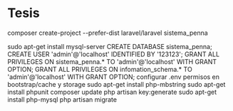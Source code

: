 # Tesis

composer create-project --prefer-dist laravel/laravel sistema_penna

sudo apt-get install mysql-server
CREATE DATABASE sistema_penna;
CREATE USER 'admin'@'localhost' IDENTIFIED BY '123123';
GRANT ALL PRIVILEGES ON sistema_penna.* TO 'admin'@'localhost' WITH GRANT OPTION;
GRANT ALL PRIVILEGES ON infomation_schema.* TO 'admin'@'localhost' WITH GRANT OPTION;
configurar .env
permisos en bootstrap/cache y storage
sudo apt-get install php-mbstring
sudo apt-get install phpunit
composer update
php artisan key:generate
sudo apt-get install php-mysql
php artisan migrate
